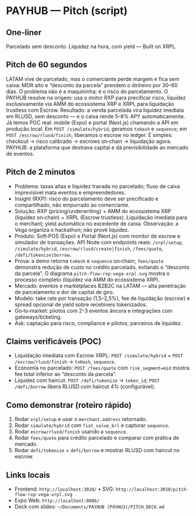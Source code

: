 # PAYHUB — Pitch (script)

## One‑liner
Parcelado sem desconto. Liquidez na hora, com yield — Built on XRPL.

## Pitch de 60 segundos
LATAM vive de parcelado, mas o comerciante perde margem e fica sem caixa: MDR alto e “desconto da parcela” prendem o dinheiro por 30–60 dias. O problema não é a maquininha; é o risco do parcelamento. O PAYHUB resolve na origem: usa o motor RXP para precificar risco, liquidez exclusivamente via AMM do ecossistema XRP e XRPL para liquidação trustless com Escrow. Resultado: a venda parcelada vira liquidez imediata em RLUSD, sem desconto — e o caixa rende 5–8% APY automaticamente. Já temos POC real: mobile (Expo) e portal (Next.js) chamando a API em produção local. Em `POST /simulate/hybrid`, geramos `txHash` e `sequence`; em `POST /escrow/rlusd/finish`, liberamos o escrow no ledger. É simples: checkout → risco calibrado → escrows on‑chain → liquidação agora. PAYHUB: a plataforma que destrava capital e dá previsibilidade ao mercado de eventos.

## Pitch de 2 minutos
- Problema: taxas altas e liquidez travada no parcelado; fluxo de caixa imprevisível mata eventos e empreendedores.
- Insight (RXP): risco do parcelamento deve ser precificado e compartilhado, não empurrado ao comerciante.
- Solução: RXP (pricing/underwriting) + AMM do ecossistema XRP (liquidez on‑chain) + XRPL (Escrow trustless). Liquidação imediata para o merchant; yield automático no excedente de caixa. Observação: a Vega organiza o hackathon; não provê liquidez.
- Produto: Soft‑POS (Expo) e Portal (Next.js) com monitor de escrow e simulador de transações. API Node com endpoints reais: `/xrpl/setup`, `/simulate/hybrid`, `/escrow/rlusd/create|finish`, `/fees/quote`, `/defi/tokenize|borrow`.
- Prova: a demo retorna `txHash` e `sequence` on‑chain; `fees/quote` demonstra redução de custo no crédito parcelado, evitando o “desconto da parcela”. O diagrama `pitch-flow-rxp-vega-xrpl.svg` mostra o processo completo (liquidez via AMM do ecossistema XRP).
- Mercado: eventos e marketplaces B2B2C na LATAM — alta penetração de parcelamento e dor de capital de giro.
- Modelo: take rate por transação (1,5–2,5%), fee de liquidação (escrow) e spread opcional de yield sobre recebíveis tokenizados.
- Go‑to‑market: pilotos com 2–3 eventos âncora e integrações com gateways/ticketing.
- Ask: captação para risco, compliance e pilotos; parceiros de liquidez.

## Claims verificáveis (POC)
- Liquidação imediata com Escrow XRPL: `POST /simulate/hybrid` + `POST /escrow/rlusd/finish` → `txHash`, `sequence`.
- Economia no parcelado: `POST /fees/quote` com `risk_segment=mid` mostra fee total inferior ao “desconto da parcela”.
- Liquidez com haircut: `POST /defi/tokenize` → `token_id`; `POST /defi/borrow` libera RLUSD com haircut 4% (configurável).

## Como demonstrar (roteiro rápido)
1) Rodar `xrpl/setup` e usar o `merchant.address` retornado.
2) Rodar `simulate/hybrid` com `fiat_value_brl` e capturar `sequence`.
3) Rodar `escrow/rlusd/finish` usando a `sequence`.
4) Rodar `fees/quote` para crédito parcelado e comparar com prática de mercado.
5) Rodar `defi/tokenize` + `defi/borrow` e mostrar RLUSD com haircut no escrow.

## Links locais
- Frontend: `http://localhost:3010/` • SVG: `http://localhost:3010/pitch-flow-rxp-vega-xrpl.svg`
- Expo Web: `http://localhost:8086/`
- Deck com slides: `~/Documents/PAYHUB (P4YHU3)/PITCH_DECK.md`